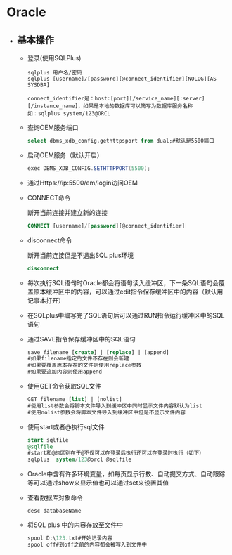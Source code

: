 # Oracle

- ## 基本操作

  - 登录(使用SQLPlus)

    ```shell
    sqlplus 用户名/密码
    sqlplus [username]/[password][@connect_identifier][NOLOG][AS SYSDBA]
    
    connect_identifier是：host:[port][/service_name][:server][/instance_name]，如果是本地的数据库可以简写为数据库服务名称
    如：sqlplus system/123@ORCL
    ```

  - 查询OEM服务端口

    ```sql
    select dbms_xdb_config.gethttpsport from dual;#默认是5500端口
    ```

  - 启动OEM服务（默认开启）

    ```java
    exec DBMS_XDB_CONFIG.SETHTTPPORT(5500);
    ```

  - 通过Https://ip:5500/em/login访问OEM

  - CONNECT命令

    断开当前连接并建立新的连接

    ```sql
    CONNECT [username]/[password][@connect_identifier]
    ```

  - disconnect命令

    断开当前连接但是不退出SQL  plus环境

    ```sql
    disconnect
    ```

  - 每次执行SQL语句时Oracle都会将语句读入缓冲区，下一条SQL语句会覆盖原本缓冲区中的内容，可以通过edit指令保存缓冲区中的内容（默认用记事本打开）

  - 在SQLplus中编写完了SQL语句后可以通过RUN指令运行缓冲区中的SQL语句

  - 通过SAVE指令保存缓冲区中的SQL语句

    ```sql
    save filename [create] | [replace] | [append]
    #如果filename指定的文件不存在则会新建
    #如果要覆盖原本存在的文件则使用replace参数
    #如果要追加内容则使用append
    ```

  - 使用GET命令获取SQL文件

    ```sql
    GET filename [list] | [nolist]
    #使用list参数会将脚本文件导入到缓冲区中同时显示文件内容默认为list
    #使用nolist参数会将脚本文件导入到缓冲区中但是不显示文件内容
    ```

  - 使用start或者@执行sql文件

    ```sql
    start sqlfile
    @sqlfile
    #start和@的区别在于@不仅可以在登录后执行还可以在登录时执行（如下）
    sqlplus  system/123@orcl @sqlfile
    ```

  - Oracle中含有许多环境变量，如每页显示行数、自动提交方式、自动跟踪等可以通过show来显示值也可以通过set来设置其值

    

  - 查看数据库对象命令

    ```slq
    desc databaseName
    ```

  - 将SQL plus 中的内容存放至文件中

    ```sql
    spool D:\123.txt#开始记录内容
    spool off#到off之前的内容都会被写入到文件中
    ```

    